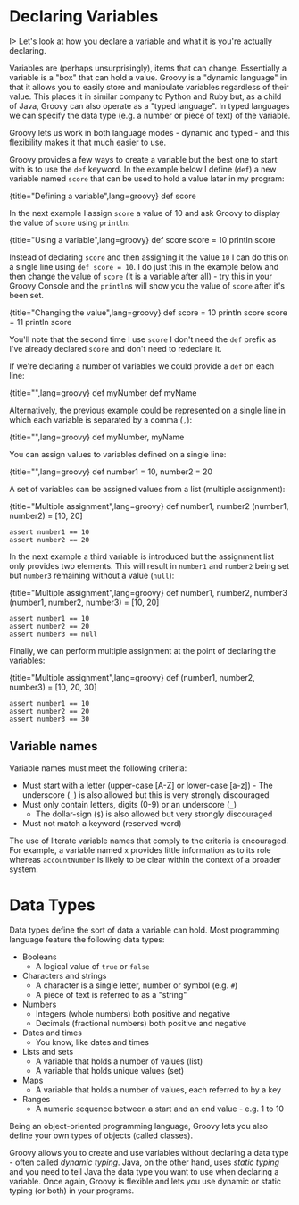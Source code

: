 # Declaring Variables  

I> Let's look at how you declare a variable and what it is you're actually declaring.

Variables are (perhaps unsurprisingly), items that can change. Essentially a variable is a "box" that can hold a value. Groovy is a "dynamic language" in that it allows you to easily store and manipulate variables regardless of their value. This places it in similar company to Python and Ruby but, as a child of Java, Groovy can also operate as a "typed language". In typed languages we can specify the data type (e.g. a number or piece of text) of the variable.

Groovy lets us work in both language modes - dynamic and typed - and this flexibility makes it that much easier to use.

Groovy provides a few ways to create a variable but the best one to start with is to use the `def` keyword. In the example below I define (`def`) a new variable named `score` that can be used to hold a value later in my program:

{title="Defining a variable",lang=groovy}
	def score


In the next example I assign `score` a value of 10 and ask Groovy to display the value of `score` using `println`:

{title="Using a variable",lang=groovy}
	def score
	score = 10
	println score


Instead of declaring `score` and then assigning it the value `10` I can do this on a single line using `def score = 10`. I do just this in the example below and then change the value of `score` (it is a variable after all) - try this in your Groovy Console and the `println`s will show you the value of `score` after it's been set.

{title="Changing the value",lang=groovy}
	def score = 10
	println score
	score = 11
	println score


You'll note that the second time I use `score` I don't need the `def` prefix as I've already declared `score` and don't need to redeclare it.

If we're declaring a number of variables we could provide a `def` on each line:

{title="",lang=groovy}
	def myNumber
	def myName


Alternatively, the previous example could be represented on a single line in which each variable is separated by a comma (`,`):

{title="",lang=groovy}
	def myNumber, myName


You can assign values to variables defined on a single line:

{title="",lang=groovy}
	def number1 = 10, number2 = 20


A set of variables can be assigned values from a list (multiple assignment):

{title="Multiple assignment",lang=groovy}
	def number1, number2
	(number1, number2) = [10, 20]
	
	assert number1 == 10
	assert number2 == 20

    
In the next example a third variable is introduced but the assignment list only provides two elements. This will result in `number1` and `number2` being set but `number3` remaining without a value (`null`):

{title="Multiple assignment",lang=groovy}
	def number1, number2, number3
	(number1, number2, number3) = [10, 20]
	
	assert number1 == 10
	assert number2 == 20
	assert number3 == null


Finally, we can perform multiple assignment at the point of declaring the variables:

{title="Multiple assignment",lang=groovy}
	def (number1, number2, number3) = [10, 20, 30]
	
	assert number1 == 10
	assert number2 == 20
	assert number3 == 30


## Variable names
Variable names must meet the following criteria:

- Must start with a letter (upper-case [A-Z] or lower-case [a-z])
	   - The underscore (`_`) is also allowed but this is very strongly discouraged 
- Must only contain letters, digits (0-9) or an underscore (`_`)
	- The dollar-sign (`$`) is also allowed but very strongly discouraged 
 - Must not match a keyword (reserved word)
 
The use of literate variable names that comply to the criteria is encouraged. For example, a variable named `x` provides little information as to its role whereas `accountNumber` is likely to be clear within the context of a broader system.


# Data Types
Data types define the sort of data a variable can hold. Most programming language feature the following data types:

* Booleans
	* A logical value of `true` or `false`
* Characters and strings
	* A character is a single letter, number or symbol (e.g. `#`)
	* A piece of text is referred to as a "string"
* Numbers
	* Integers (whole numbers) both positive and negative
	* Decimals (fractional numbers) both positive and negative
* Dates and times
	* You know, like dates and times
* Lists and sets
	* A variable that holds a number of values (list)
	* A variable that holds unique values (set)
* Maps
	* A variable that holds a number of values, each referred to by a key
* Ranges
	* A numeric sequence between a start and an end value - e.g. 1 to 10

Being an object-oriented programming language, Groovy lets you also define your own  types of objects (called classes).

Groovy allows you to create and use variables without declaring a data type - often called _dynamic typing_. Java, on the other hand, uses _static typing_ and you need to tell Java the data type you want to use when declaring a variable. Once again, Groovy is flexible and lets you use dynamic or static typing (or both) in your programs.
